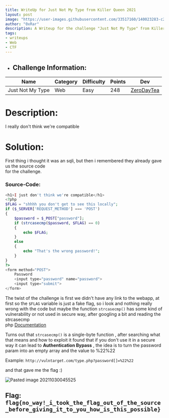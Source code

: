 ```yaml
---
title: WriteUp for Just Not My Type from Killer Queen 2021
layout: post
image: "https://user-images.githubusercontent.com/33517160/140023283-c2890a86-2539-45ea-869e-b11140f8acde.png"
author: "0xRar"
description: A Writeup for the challenge "Just Not My Type" from Killer Queen CTF 2021.
tags:
- writeups
- Web
- CTF
---
```



[ZeroDayTea]: https://twitter.com/ZeroDayTea

- ## Challenge Information:

| Name             | Category | Difficulty | Points | Dev        |
|------------------|----------|------------|--------|------------|
| Just Not My Type | Web      | Easy       | 248    |[ZeroDayTea]|


# Description: 
I really don't think we're compatible


# Solution:
First thing i thought it was an sqli, but then i remembered they already gave us the source code<br> for the challenge.

### Source-Code:

```php
<h1>I just don't think we're compatible</h1>
<?php
$FLAG = "shhhh you don't get to see this locally";
if ($_SERVER['REQUEST_METHOD'] === 'POST') 
{
    $password = $_POST["password"];
    if (strcasecmp($password, $FLAG) == 0) 
    {
        echo $FLAG;
    } 
    else 
    {
        echo "That's the wrong password!";
    }
}
?>
<form method="POST">
    Password
    <input type="password" name="password">
    <input type="submit">
</form>
```

The twist of the challenge is first we didn't have any link to the webapp, at first 
so the `$FLAG` variable is just a fake flag, so i look and nothing really wrong with 
the code but maybe the function `strcasecmp()` has some kind of vulnerability 
or not used in secure way, after googling a bit and reading the strcasecmp   
php [Documentation](https://www.php.net/manual/en/function.strcasecmp.php)

Turns out that `strcasecmp()` is a single-byte function , after searching what that 
means and how to exploit it found that if you don't use it in a secure way it can lead
to **Authentication Bypass** , the idea is to turn the password param into an empty array and the value to %22%22

Example: `http://vulntarget.com/type.php?password[]=%22%22`

and that gave me the flag :) 

![Pasted image 20211030045525](https://user-images.githubusercontent.com/33517160/139555131-39686fe2-8548-404a-a845-9aa5e97af02b.png)

## Flag: **`flag{no_way!_i_took_the_flag_out_of_the_source_before_giving_it_to_you_how_is_this_possible}`**
